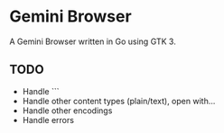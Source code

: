 # Gemini Browser

A Gemini Browser written in Go using GTK 3.

## TODO

- Handle ```
- Handle other content types (plain/text), open with...
- Handle other encodings
- Handle errors
